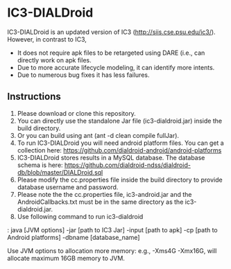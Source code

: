 # IC3-DIALDroid

IC3-DIALDroid is an updated version of IC3 (http://siis.cse.psu.edu/ic3/). However, in contrast to IC3, 
 - It does not require apk files to be retargeted using DARE (i.e., can directly work on apk files.
 - Due to more accurate lifecycle modeling, it can identify more intents.
 - Due to numerous bug fixes it has less failures.


## Instructions
1. Please download or clone this repository.
2. You can directly use the standalone Jar file (ic3-dialdroid.jar) inside the build directory.
3. Or you can build using ant (ant -d clean compile fullJar).
4. To run IC3-DIALDroid you will need android platform files. You can get a collection here: https://github.com/dialdroid-android/android-platforms
5. IC3-DIALDroid stores results in a MySQL database. The database schema is here: https://github.com/dialdroid-ndss/dialdroid-db/blob/master/DIALDroid.sql
6. Please modify the cc.properties file inside the build directory to provide database username and password. 
7. Please note the the cc.properties file, ic3-android.jar and the AndroidCallbacks.txt must be in the same directory as the ic3-dialdroid.jar.
8.  Use following command to run ic3-dialdroid

: java [JVM options] -jar [path to IC3 Jar] -input [path to apk] -cp [path to Android platforms] -dbname [database_name]

Use JVM options to allocation more memory: e.g., -Xms4G -Xmx16G, will allocate maximum 16GB memory to JVM. 
